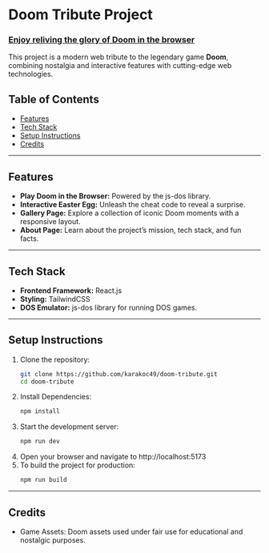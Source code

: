 # Doom Tribute Project

### [Enjoy reliving the glory of Doom in the browser](https://doom-tribute.vercel.app)

This project is a modern web tribute to the legendary game **Doom**, combining nostalgia and interactive features with cutting-edge web technologies.

## Table of Contents
- [Features](#features)
- [Tech Stack](#tech-stack)
- [Setup Instructions](#setup-instructions)
- [Credits](#credits)

---

## Features
- **Play Doom in the Browser:** Powered by the js-dos library.
- **Interactive Easter Egg:** Unleash the cheat code to reveal a surprise.
- **Gallery Page:** Explore a collection of iconic Doom moments with a responsive layout.
- **About Page:** Learn about the project’s mission, tech stack, and fun facts.

---

## Tech Stack
- **Frontend Framework:** React.js
- **Styling:** TailwindCSS
- **DOS Emulator:** js-dos library for running DOS games.

---

## Setup Instructions
1. Clone the repository:
   ```bash
   git clone https://github.com/karakoc49/doom-tribute.git
   cd doom-tribute
   ```
2. Install Dependencies:
   ```bash
   npm install
   ```
3. Start the development server:
   ```bash
   npm run dev
   ```
4. Open your browser and navigate to http://localhost:5173
5. To build the project for production:
   ```bash
   npm run build
   ```
---

## Credits
- Game Assets: Doom assets used under fair use for educational and nostalgic purposes.
